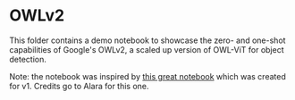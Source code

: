 # OWLv2

This folder contains a demo notebook to showcase the zero- and one-shot capabilities of Google's OWLv2, a scaled up version of OWL-ViT for object detection.

Note: the notebook was inspired by [this great notebook](https://github.com/huggingface/notebooks/blob/main/examples/zeroshot_object_detection_with_owlvit.ipynb) which was created for v1. Credits go to Alara for this one.
